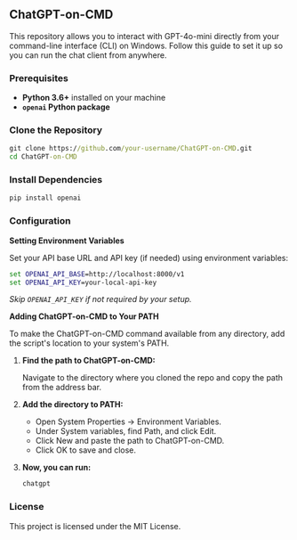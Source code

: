 ## ChatGPT-on-CMD

This repository allows you to interact with GPT-4o-mini directly from your command-line interface (CLI) on Windows. Follow this guide to set it up so you can run the chat client from anywhere.

### Prerequisites

- **Python 3.6+** installed on your machine
- **`openai` Python package**

### Clone the Repository

```cmd
git clone https://github.com/your-username/ChatGPT-on-CMD.git
cd ChatGPT-on-CMD
```

### Install Dependencies

```cmd
pip install openai
```

### Configuration

**Setting Environment Variables**

Set your API base URL and API key (if needed) using environment variables:

```cmd
set OPENAI_API_BASE=http://localhost:8000/v1
set OPENAI_API_KEY=your-local-api-key
```

*Skip `OPENAI_API_KEY` if not required by your setup.*

**Adding ChatGPT-on-CMD to Your PATH**

To make the ChatGPT-on-CMD command available from any directory, add the script's location to your system's PATH.

1. **Find the path to ChatGPT-on-CMD:**

   Navigate to the directory where you cloned the repo and copy the path from the address bar.

2. **Add the directory to PATH:**

   - Open System Properties → Environment Variables.
   - Under System variables, find Path, and click Edit.
   - Click New and paste the path to ChatGPT-on-CMD.
   - Click OK to save and close.

3. **Now, you can run:**

   ```cmd
   chatgpt
   ```

### License

This project is licensed under the MIT License.
